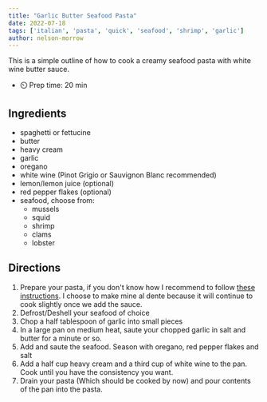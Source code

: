 ```yaml
---
title: "Garlic Butter Seafood Pasta"
date: 2022-07-18
tags: ['italian', 'pasta', 'quick', 'seafood', 'shrimp', 'garlic']
author: nelson-morrow
---
```


This is a simple outline of how to cook a creamy seafood pasta with white wine butter
sauce.

- ⏲️ Prep time: 20 min

## Ingredients

- spaghetti or fettucine
- butter
- heavy cream
- garlic
- oregano
- white wine (Pinot Grigio or Sauvignon Blanc recommended)
- lemon/lemon juice (optional)
- red pepper flakes (optional)
- seafood, choose from:
    - mussels
    - squid
    - shrimp
    - clams
    - lobster

## Directions

1. Prepare your pasta, if you don't know how I recommend to follow [these
   instructions](/pasta). I choose to make mine al dente because it will continue to cook
   slightly once we add the sauce.
2. Defrost/Deshell your seafood of choice
3. Chop a half tablespoon of garlic into small pieces
4. In a large pan on medium heat, saute your chopped garlic in salt and butter for a
   minute or so.
5. Add and saute the seafood. Season with oregano, red pepper flakes and salt
6. Add a half cup heavy cream and a third cup of white wine to the pan. Cook until you have the
   consistency you want.
7. Drain your pasta (Which should be cooked by now) and pour contents of the pan into the pasta.
